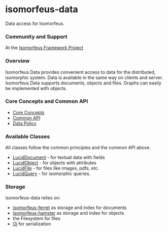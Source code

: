# isomorfeus-data

Data access for Isomorfeus.

### Community and Support

At the [Isomorfeus Framework Project](https://isomorfeus.com)

### Overview

Isomorfeus Data provides convenient access to data for the distributed, isomorphic system.
Data is available in the same way on clients and server.
Isomorfeus Data supports documents, objects and files.
Graphs can easily be implemented with objects.

### Core Concepts and Common API

- [Core Concepts](docs/concepts.md)
- [Common API](docs/common_api.md)
- [Data Policy](docs/data_policy.md)

### Available Classes

All classes follow the common principles and the common API above.

- [LucidDocument](docs/data_document.md) - for textual data with fields
- [LucidObject](docs/data_object.md) - for objects with attributes
- [LucidFile](docs/data_file.md) - for files like images, pdfs, etc.
- [LucidQuery](docs/data_query.md) - for isomorphic queries.

### Storage

isomorfeus-data relies on:

- [isomorfeus-ferret](https://github.com/isomorfeus/isomorfeus-ferret) as storage and index for documents
- [isomorfeus-hamster](https://github.com/isomorfeus/isomorfeus-hamster) as storage and index for objects
- the Filesystem for files
- [Oj](https://github.com/ohler55/oj) for serialization
